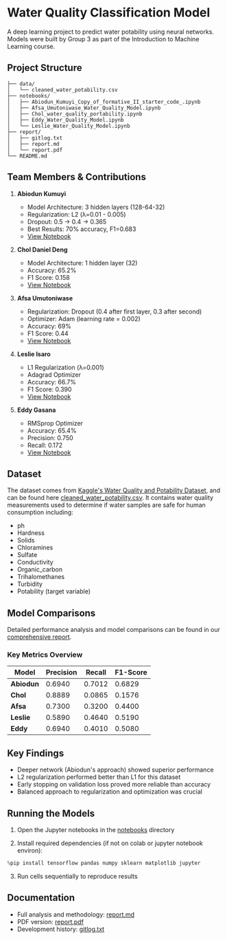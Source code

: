 # Water Quality Classification Model

A deep learning project to predict water potability using neural networks. Models were built by Group 3 as part of the Introduction to Machine Learning course.

## Project Structure

```
├── data/
│   └── cleaned_water_potability.csv  
├── notebooks/
│   ├── Abiodun_Kumuyi_Copy_of_formative_II_starter_code_.ipynb
│   ├── Afsa_Umutoniwase_Water_Quality_Model.ipynb
│   ├── Chol_water_quality_portability.ipynb
│   ├── Eddy_Water_Quality_Model.ipynb
│   └── Leslie_Water_Quality_Model.ipynb
├── report/
│   ├── gitlog.txt               
│   ├── report.md                
│   └── report.pdf              
└── README.md                    
```

## Team Members & Contributions

1. **Abiodun Kumuyi**
   - Model Architecture: 3 hidden layers (128-64-32)
   - Regularization: L2 (λ=0.01 - 0.005)
   - Dropout: 0.5 → 0.4 → 0.365
   - Best Results: 70% accuracy, F1=0.683
   - [View Notebook](notebooks/Abiodun_Kumuyi_Copy_of_formative_II_starter_code_.ipynb)

2. **Chol Daniel Deng**
   - Model Architecture: 1 hidden layer (32)
   - Accuracy: 65.2%
   - F1 Score: 0.158
   - [View Notebook](notebooks/Chol_water_quality_portability.ipynb)

3. **Afsa Umutoniwase**
   - Regularization: Dropout (0.4 after first layer, 0.3 after second)
   - Optimizer: Adam (learning rate = 0.002)
   - Accuracy: 69%
   - F1 Score: 0.44
   - [View Notebook](notebooks/Afsa_Umutoniwase_Water_Quality_Model.ipynb)

4. **Leslie Isaro**
   - L1 Regularization (λ=0.001)
   - Adagrad Optimizer
   - Accuracy: 66.7%
   - F1 Score: 0.390
   - [View Notebook](notebooks/Leslie_Water_Quality_Model.ipynb)

5. **Eddy Gasana**
   - RMSprop Optimizer
   - Accuracy: 65.4%
   - Precision: 0.750
   - Recall: 0.172
   - [View Notebook](notebooks/Eddy_Water_Quality_Model.ipynb)

## Dataset

The dataset comes from [Kaggle's Water Quality and Potability Dataset](https://www.kaggle.com/datasets/uom190346a/water-quality-and-potability?select=water_potability.csv), and can be found here [cleaned_water_potability.csv](data/water_potability.csv). It contains water quality measurements used to determine if water samples are safe for human consumption including:
- ph
- Hardness
- Solids
- Chloramines
- Sulfate
- Conductivity
- Organic_carbon
- Trihalomethanes
- Turbidity
- Potability (target variable)

## Model Comparisons

Detailed performance analysis and model comparisons can be found in our [comprehensive report](report/report.md).

### Key Metrics Overview

| **Model**  | **Precision** | **Recall** | **F1-Score** |
|------------|---------------|------------|--------------|
| **Abiodun** | 0.6940       | 0.7012     | 0.6829       |
| **Chol**    | 0.8889       | 0.0865     | 0.1576       |
| **Afsa**    | 0.7300       | 0.3200     | 0.4400       |
| **Leslie**  | 0.5890       | 0.4640     | 0.5190       |
| **Eddy**    | 0.6940       | 0.4010     | 0.5080       |


## Key Findings

- Deeper network (Abiodun's approach) showed superior performance
- L2 regularization performed better than L1 for this dataset
- Early stopping on validation loss proved more reliable than accuracy
- Balanced approach to regularization and optimization was crucial

## Running the Models

1. Open the Jupyter notebooks in the [notebooks](notebooks/) directory

2. Install required dependencies (if not on colab or jupyter notebook environ):
```python
%pip install tensorflow pandas numpy sklearn matplotlib jupyter
```
3. Run cells sequentially to reproduce results

## Documentation

- Full analysis and methodology: [report.md](report/report.md)
- PDF version: [report.pdf](report/report.pdf)
- Development history: [gitlog.txt](report/gitlog.txt)
